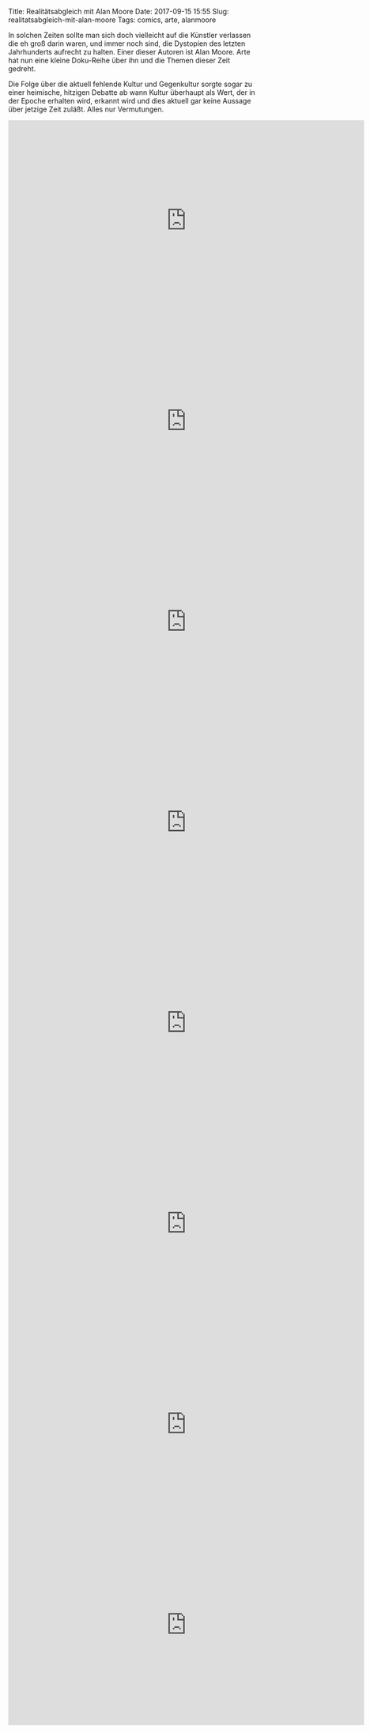 Title: Realitätsabgleich mit Alan Moore
Date: 2017-09-15 15:55
Slug: realitatsabgleich-mit-alan-moore
Tags: comics, arte, alanmoore

In solchen Zeiten sollte man sich doch vielleicht auf die Künstler verlassen die eh groß darin waren, und immer noch sind, die Dystopien des letzten Jahrhunderts aufrecht zu halten. Einer dieser Autoren ist Alan Moore. Arte hat nun eine kleine Doku-Reihe über ihn und die Themen dieser Zeit gedreht.

Die Folge über die aktuell fehlende Kultur und Gegenkultur sorgte sogar zu einer heimische, hitzigen Debatte ab wann Kultur überhaupt als Wert, der in der Epoche erhalten wird, erkannt wird und dies aktuell gar keine Aussage über jetzige Zeit zuläßt. Alles nur Vermutungen.

<iframe allowfullscreen="true" style="transition-duration:0;transition-property:no;margin:0 auto;position:relative;display:block;background-color:#000000;" frameborder="0" scrolling="no" width="720" height="406" src="https://www.arte.tv/player/v3/index.php?json_url=https%3A%2F%2Fapi.arte.tv%2Fapi%2Fplayer%2Fv1%2Fconfig%2Fde%2F075082-001-A%3Fautostart%3D0%26lifeCycle%3D1&amp;lang=de_DE&amp;embed=1&amp;mute=0"></iframe>


<iframe allowfullscreen="true" style="transition-duration:0;transition-property:no;margin:0 auto;position:relative;display:block;background-color:#000000;" frameborder="0" scrolling="no" width="720" height="406" src="https://www.arte.tv/player/v3/index.php?json_url=https%3A%2F%2Fapi.arte.tv%2Fapi%2Fplayer%2Fv1%2Fconfig%2Fde%2F075082-002-A%3Fautostart%3D0%26lifeCycle%3D1&amp;lang=de_DE&amp;embed=1&amp;mute=0"></iframe>


<iframe allowfullscreen="true" style="transition-duration:0;transition-property:no;margin:0 auto;position:relative;display:block;background-color:#000000;" frameborder="0" scrolling="no" width="720" height="406" src="https://www.arte.tv/player/v3/index.php?json_url=https%3A%2F%2Fapi.arte.tv%2Fapi%2Fplayer%2Fv1%2Fconfig%2Fde%2F075082-003-A%3Fautostart%3D0%26lifeCycle%3D1&amp;lang=de_DE&amp;embed=1&amp;mute=0"></iframe>


<iframe allowfullscreen="true" style="transition-duration:0;transition-property:no;margin:0 auto;position:relative;display:block;background-color:#000000;" frameborder="0" scrolling="no" width="720" height="406" src="https://www.arte.tv/player/v3/index.php?json_url=https%3A%2F%2Fapi.arte.tv%2Fapi%2Fplayer%2Fv1%2Fconfig%2Fde%2F075082-004-A%3Fautostart%3D0%26lifeCycle%3D1&amp;lang=de_DE&amp;embed=1&amp;mute=0"></iframe>


<iframe allowfullscreen="true" style="transition-duration:0;transition-property:no;margin:0 auto;position:relative;display:block;background-color:#000000;" frameborder="0" scrolling="no" width="720" height="406" src="https://www.arte.tv/player/v3/index.php?json_url=https%3A%2F%2Fapi.arte.tv%2Fapi%2Fplayer%2Fv1%2Fconfig%2Fde%2F075082-005-A%3Fautostart%3D0%26lifeCycle%3D1&amp;lang=de_DE&amp;embed=1&amp;mute=0"></iframe>


<iframe allowfullscreen="true" style="transition-duration:0;transition-property:no;margin:0 auto;position:relative;display:block;background-color:#000000;" frameborder="0" scrolling="no" width="720" height="406" src="https://www.arte.tv/player/v3/index.php?json_url=https%3A%2F%2Fapi.arte.tv%2Fapi%2Fplayer%2Fv1%2Fconfig%2Fde%2F075082-006-A%3Fautostart%3D0%26lifeCycle%3D1&amp;lang=de_DE&amp;embed=1&amp;mute=0"></iframe>


<iframe allowfullscreen="true" style="transition-duration:0;transition-property:no;margin:0 auto;position:relative;display:block;background-color:#000000;" frameborder="0" scrolling="no" width="720" height="406" src="https://www.arte.tv/player/v3/index.php?json_url=https%3A%2F%2Fapi.arte.tv%2Fapi%2Fplayer%2Fv1%2Fconfig%2Fde%2F075082-007-A%3Fautostart%3D0%26lifeCycle%3D1&amp;lang=de_DE&amp;embed=1&amp;mute=0"></iframe>


<iframe allowfullscreen="true" style="transition-duration:0;transition-property:no;margin:0 auto;position:relative;display:block;background-color:#000000;" frameborder="0" scrolling="no" width="720" height="406" src="https://www.arte.tv/player/v3/index.php?json_url=https%3A%2F%2Fapi.arte.tv%2Fapi%2Fplayer%2Fv1%2Fconfig%2Fde%2F075082-008-A%3Fautostart%3D0%26lifeCycle%3D1&amp;lang=de_DE&amp;embed=1&amp;mute=0"></iframe>
